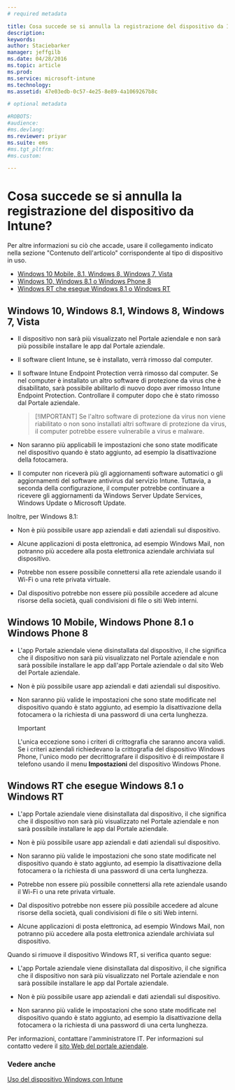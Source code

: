 ```yaml
---
# required metadata

title: Cosa succede se si annulla la registrazione del dispositivo da Intune? | Microsoft Intune
description:
keywords:
author: Staciebarker
manager: jeffgilb
ms.date: 04/28/2016
ms.topic: article
ms.prod:
ms.service: microsoft-intune
ms.technology:
ms.assetid: 47e03edb-0c57-4e25-8e89-4a1069267b8c

# optional metadata

#ROBOTS:
#audience:
#ms.devlang:
ms.reviewer: priyar
ms.suite: ems
#ms.tgt_pltfrm:
#ms.custom:

---
```



# Cosa succede se si annulla la registrazione del dispositivo da Intune?

Per altre informazioni su ciò che accade, usare il collegamento indicato nella sezione "Contenuto dell'articolo" corrispondente al tipo di dispositivo in uso.

- [Windows 10 Mobile, 8.1, Windows 8, Windows 7, Vista](#windows-10-mobile--8-1,-windows-8,-windows-7,-vista)
- [Windows 10, Windows 8.1 o Windows Phone 8](#windows-10--windows-8-1-or-windows-phone-8)
- [Windows RT che esegue Windows 8.1 o Windows RT](#windows-rt-running-windows-8-1-or-windows-rt)


## Windows 10, Windows 8.1, Windows 8, Windows 7, Vista

-   Il dispositivo non sarà più visualizzato nel Portale aziendale e non sarà più possibile installare le app dal Portale aziendale.

-   Il software client Intune, se è installato, verrà rimosso dal computer.

-   Il software Intune Endpoint Protection verrà rimosso dal computer. Se nel computer è installato un altro software di protezione da virus che è disabilitato, sarà possibile abilitarlo di nuovo dopo aver rimosso Intune Endpoint Protection. Controllare il computer dopo che è stato rimosso dal Portale aziendale.

    > [!IMPORTANT] Se l'altro software di protezione da virus non viene riabilitato o non sono installati altri software di protezione da virus, il computer potrebbe essere vulnerabile a virus e malware.

-   Non saranno più applicabili le impostazioni che sono state modificate nel dispositivo quando è stato aggiunto, ad esempio la disattivazione della fotocamera.

-   Il computer non riceverà più gli aggiornamenti software automatici o gli aggiornamenti del software antivirus dal servizio Intune. Tuttavia, a seconda della configurazione, il computer potrebbe continuare a ricevere gli aggiornamenti da Windows Server Update Services, Windows Update o Microsoft Update.

Inoltre, per Windows 8.1:

-   Non è più possibile usare app aziendali e dati aziendali sul dispositivo.

-   Alcune applicazioni di posta elettronica, ad esempio Windows Mail, non potranno più accedere alla posta elettronica aziendale archiviata sul dispositivo.

-   Potrebbe non essere possibile connettersi alla rete aziendale usando il Wi-Fi o una rete privata virtuale.

-   Dal dispositivo potrebbe non essere più possibile accedere ad alcune risorse della società, quali condivisioni di file o siti Web interni.

## Windows 10 Mobile, Windows Phone 8.1 o Windows Phone 8

-   L'app Portale aziendale viene disinstallata dal dispositivo, il che significa che il dispositivo non sarà più visualizzato nel Portale aziendale e non sarà possibile installare le app dall'app Portale aziendale o dal sito Web del Portale aziendale.

-   Non è più possibile usare app aziendali e dati aziendali sul dispositivo.

-   Non saranno più valide le impostazioni che sono state modificate nel dispositivo quando è stato aggiunto, ad esempio la disattivazione della fotocamera o la richiesta di una password di una certa lunghezza.

    > [!IMPORTANT]
    > L'unica eccezione sono i criteri di crittografia che saranno ancora validi. Se i criteri aziendali richiedevano la crittografia del dispositivo Windows Phone, l'unico modo per decrittografare il dispositivo è di reimpostare il telefono usando il menu **Impostazioni** del dispositivo Windows Phone.

## Windows RT che esegue Windows 8.1 o Windows RT

-   L'app Portale aziendale viene disinstallata dal dispositivo, il che significa che il dispositivo non sarà più visualizzato nel Portale aziendale e non sarà possibile installare le app dal Portale aziendale.

-   Non è più possibile usare app aziendali e dati aziendali sul dispositivo.

-   Non saranno più valide le impostazioni che sono state modificate nel dispositivo quando è stato aggiunto, ad esempio la disattivazione della fotocamera o la richiesta di una password di una certa lunghezza.

-   Potrebbe non essere più possibile connettersi alla rete aziendale usando il Wi-Fi o una rete privata virtuale.

-   Dal dispositivo potrebbe non essere più possibile accedere ad alcune risorse della società, quali condivisioni di file o siti Web interni.

-   Alcune applicazioni di posta elettronica, ad esempio Windows Mail, non potranno più accedere alla posta elettronica aziendale archiviata sul dispositivo.

Quando si rimuove il dispositivo Windows RT, si verifica quanto segue:

-   L'app Portale aziendale viene disinstallata dal dispositivo, il che significa che il dispositivo non sarà più visualizzato nel Portale aziendale e non sarà possibile installare le app dal Portale aziendale.

-   Non è più possibile usare app aziendali e dati aziendali sul dispositivo.

-   Non saranno più valide le impostazioni che sono state modificate nel dispositivo quando è stato aggiunto, ad esempio la disattivazione della fotocamera o la richiesta di una password di una certa lunghezza.

Per informazioni, contattare l'amministratore IT. Per informazioni sul contatto vedere il [sito Web del portale aziendale](http://portal.manage.microsoft.com).

### Vedere anche
[Uso del dispositivo Windows con Intune](using-your-windows-device-with-intune.md)

<!--HONumber=Jun16_HO2-->


